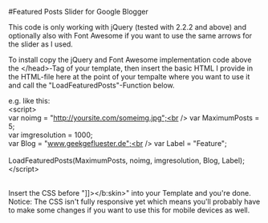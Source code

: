 #Featured Posts Slider for Google Blogger

This code is only working with jQuery (tested with 2.2.2 and above) and optionally also with Font Awesome if you want to use the same arrows for the slider as I used.<br />

To install copy the jQuery and Font Awesome implementation code above the &lt;/head&gt;-Tag of your template, then insert the basic HTML I provide in the HTML-file here at the point of your tempalte where you want to use it and call the "LoadFeaturedPosts"-Function below.<br />

e.g. like this:<br />
  &lt;script&gt;<br />
    var noimg = "http://yoursite.com/someimg.jpg";<br />
    var MaximumPosts = 5;<br />
    var imgresolution = 1000;<br />
    var Blog = "www.geekgefluester.de";<br />
    var Label = "Feature";<br />
<br />
    LoadFeaturedPosts(MaximumPosts, noimg, imgresolution, Blog, Label);<br />
  &lt;/script&gt;<br />
  <br />
  
  
Insert the CSS before "]]&gt;&lt;/b:skin&gt;" into your Template and you're done. Notice: The CSS isn't fully responsive yet which means you'll probably have to make some changes if you want to use this for mobile devices as well.
